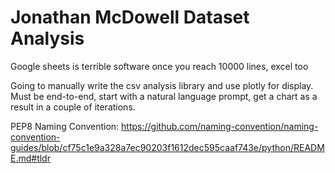 # Jonathan McDowell Dataset Analysis
Google sheets is terrible software once you reach 10000 lines, excel too

Going to manually write the csv analysis library and use plotly for display. Must be end-to-end, start with a natural language prompt, get a chart as a result in a couple of iterations. 

PEP8 Naming Convention: https://github.com/naming-convention/naming-convention-guides/blob/cf75c1e9a328a7ec90203f1612dec595caaf743e/python/README.md#tldr

